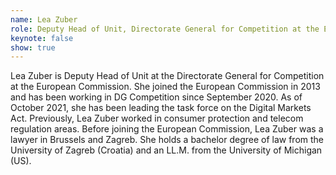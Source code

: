 ```yaml
---
name: Lea Zuber
role: Deputy Head of Unit, Directorate General for Competition at the European Commission, Digital Markets Act
keynote: false
show: true
---
```


Lea Zuber is Deputy Head of Unit at the Directorate General for Competition at the European Commission. She joined the European Commission in 2013 and has been working in DG Competition since September 2020. As of October 2021, she has been leading the task force on the Digital Markets Act. Previously, Lea Zuber worked in consumer protection and telecom regulation areas. Before joining the European Commission, Lea Zuber was a lawyer in Brussels and Zagreb. She holds a bachelor degree of law from the University of Zagreb (Croatia) and an LL.M. from the University of Michigan (US).
